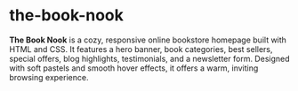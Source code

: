# the-book-nook
**The Book Nook** is a cozy, responsive online bookstore homepage built with HTML and CSS. It features a hero banner, book categories, best sellers, special offers, blog highlights, testimonials, and a newsletter form. Designed with soft pastels and smooth hover effects, it offers a warm, inviting browsing experience.
